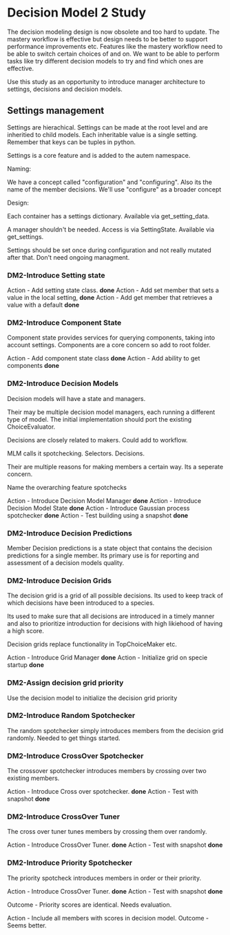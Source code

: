 # Decision Model 2 Study

The decision modeling design is now obsolete and too hard to update. The mastery workflow is effective but design needs
to be better to support performance improvements etc.
Features like the mastery workflow need to be able to switch certain choices of and on.
We want to be able to perform tasks like try different decision models to try and find which ones are effective.

Use this study as an opportunity to introduce manager architecture to settings, decisions and decision models.

## Settings management

Settings are hierachical. Settings can be made at the root level and are inheritied to child models. Each inheritable value is a single setting.
Remember that keys can be tuples in python.

Settings is a core feature and is added to the autem namespace.

Naming:

We have a concept called "configuration" and "configuring". Also its the name of the member decisions. We'll use "configure" as a broader concept 

Design:

Each container has a settings dictionary. Available via get_setting_data.

A manager shouldn't be needed. Access is via SettingState. Available via get_settings.

Settings should be set once during configuration and not really mutated after that. Don't need ongoing managment.

### DM2-Introduce Setting state

Action - Add setting state class. **done**
Action - Add set member that sets a value in the local setting, **done**
Action - Add get member that retrieves a value with a default **done**

### DM2-Introduce Component State

Component state provides services for querying components, taking into account
settings. Components are a core concern so add to root folder.

Action - Add component state class **done**
Action - Add ability to get components **done**

### DM2-Introduce Decision Models

Decision models will have a state and managers.

Their may be multiple decision model managers, each running a different type of
model. The initial implementation should port the existing ChoiceEvaluator.

Decisions are closely related to makers. Could add to workflow.

MLM calls it spotchecking. Selectors. Decisions.

Their are multiple reasons for making members a certain way. Its a seperate concern.

Name the overarching feature spotchecks

Action - Introduce Decision Model Manager **done**
Action - Introduce Decision Model State **done**
Action - Introduce Gaussian process spotchecker **done**
Action - Test building using a snapshot **done**

### DM2-Introduce Decision Predictions

Member Decision predictions is a state object that contains the decision predictions for a single member. Its primary use is for reporting and 
assessment of a decision models quality.

### DM2-Introduce Decision Grids

The decision grid is a grid of all possible decisions. Its used to keep
track of which decisions have been introduced to a species.

Its used to make sure that all decisions are introduced in a timely manner and also to prioritize introduction for decisions with high likiehood of having a high score.

Decision grids replace functionality in TopChoiceMaker etc.

Action - Introduce Grid Manager **done**
Action - Initialize grid on specie startup **done**

### DM2-Assign decision grid priority

Use the decision model to initialize the decision grid priority

### DM2-Introduce Random Spotchecker

The random spotchecker simply introduces members
from the decision grid randomly. Needed to get things started.

### DM2-Introduce CrossOver  Spotchecker

The crossover spotchecker introduces members by crossing over two existing members.

Action - Introduce Cross over spotchecker. **done**
Action - Test with snapshot **done**

### DM2-Introduce CrossOver Tuner

The cross over tuner tunes members by crossing them over
randomly.

Action - Introduce CrossOver Tuner. **done**
Action - Test with snapshot **done**

### DM2-Introduce Priority Spotchecker

The priority spotcheck introduces members in order or their priority.

Action - Introduce CrossOver Tuner. **done**
Action - Test with snapshot **done**

Outcome - Priority scores are identical. Needs evaluation.

Action - Include all members with scores in decision model.
Outcome - Seems better.

